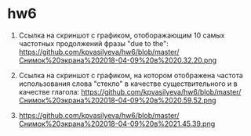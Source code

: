 # hw6

1. Ссылка на скриншот с графиком, отоборажающим 10 самых частотных продолжений фразы "due to the": 
https://github.com/kpvasilyeva/hw6/blob/master/Снимок%20экрана%202018-04-09%20в%2020.32.20.png

2. Ссылка на скриншот с графиком, на котором отображена частота использования слова "стекло" в качестве существительного и в качестве глагола: 
https://github.com/kpvasilyeva/hw6/blob/master/Снимок%20экрана%202018-04-09%20в%2020.59.52.png

3. https://github.com/kpvasilyeva/hw6/blob/master/Снимок%20экрана%202018-04-09%20в%2021.45.39.png
